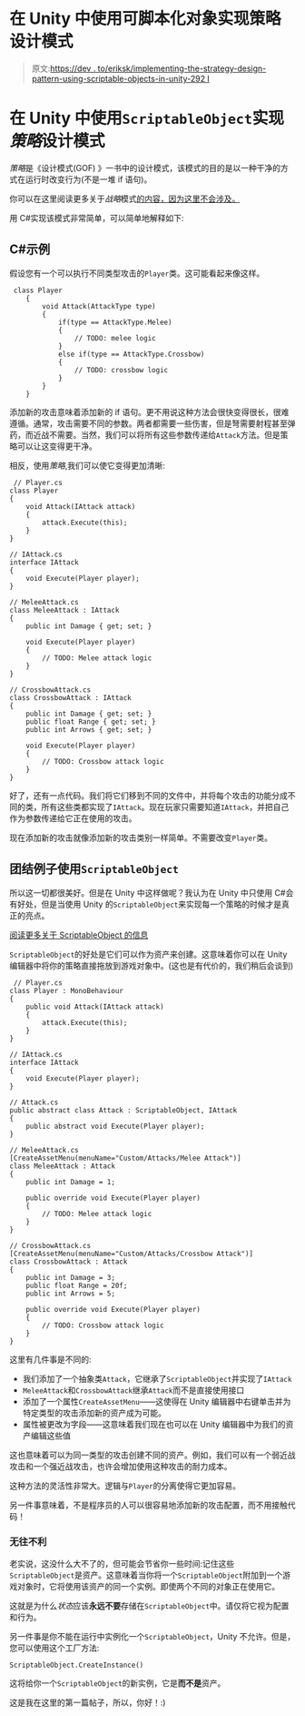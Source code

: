 # 在 Unity 中使用可脚本化对象实现策略设计模式

> 原文:[https://dev . to/eriksk/implementing-the-strategy-design-pattern-using-scriptable-objects-in-unity-292 I](https://dev.to/eriksk/implementing-the-strategy-design-pattern-using-scriptable-objects-in-unity-292i)

# [](#implementing-the-strategy-design-pattern-using-raw-scriptableobject-endraw-in-unity)在 Unity 中使用`ScriptableObject`实现*策略*设计模式

*策略*是《设计模式(GOF)
》一书中的设计模式，该模式的目的是以一种干净的方式在运行时改变行为(不是一堆 if 语句)。

你可以在这里阅读更多关于*战略*模式[的内容，因为这里不会涉及。](https://en.wikipedia.org/wiki/Strategy_pattern)

用 C#实现该模式非常简单，可以简单地解释如下:

## [](#c-example)C#示例

假设您有一个可以执行不同类型攻击的`Player`类。这可能看起来像这样。

```
 class Player
    {
        void Attack(AttackType type)
        {
            if(type == AttackType.Melee)
            {
                // TODO: melee logic
            }
            else if(type == AttackType.Crossbow)
            {
                // TODO: crossbow logic
            }
        }
    } 

```

添加新的攻击意味着添加新的 if 语句。更不用说这种方法会很快变得很长，很难遵循。通常，攻击需要不同的参数。两者都需要一些伤害，但是弩需要射程甚至弹药，而近战不需要。当然，我们可以将所有这些参数传递给`Attack`方法。但是策略可以让这变得更干净。

相反，使用*策略*,我们可以使它变得更加清晰:

```
 // Player.cs
class Player
{
    void Attack(IAttack attack)
    {
        attack.Execute(this);
    }
}

// IAttack.cs
interface IAttack
{
    void Execute(Player player);
}

// MeleeAttack.cs
class MeleeAttack : IAttack
{
    public int Damage { get; set; }

    void Execute(Player player)
    {
        // TODO: Melee attack logic
    }
}

// CrossbowAttack.cs
class CrossbowAttack : IAttack
{
    public int Damage { get; set; }
    public float Range { get; set; }
    public int Arrows { get; set; }

    void Execute(Player player)
    {
        // TODO: Crossbow attack logic
    }
} 

```

好了，还有一点代码。我们将它们移到不同的文件中，并将每个攻击的功能分成不同的类，所有这些类都实现了`IAttack`。现在玩家只需要知道`IAttack`，并把自己作为参数传递给它正在使用的攻击。

现在添加新的攻击就像添加新的攻击类别一样简单。不需要改变`Player`类。

## [](#unity-example-using-raw-scriptableobject-endraw-)团结例子使用`ScriptableObject`

所以这一切都很美好。但是在 Unity 中这样做呢？我认为在 Unity 中只使用 C#会有好处，但是当使用 Unity 的`ScriptableObject`来实现每一个策略的时候才是真正的亮点。

[阅读更多关于 ScriptableObject 的信息](https://docs.unity3d.com/ScriptReference/ScriptableObject.html)

`ScriptableObject`的好处是它们可以作为资产来创建。这意味着你可以在 Unity 编辑器中将你的策略直接拖放到游戏对象中。(这也是有代价的，我们稍后会谈到)

```
 // Player.cs
class Player : MonoBehaviour
{
    public void Attack(IAttack attack)
    {
        attack.Execute(this);
    }
}

// IAttack.cs
interface IAttack
{
    void Execute(Player player);
}

// Attack.cs
public abstract class Attack : ScriptableObject, IAttack
{
    public abstract void Execute(Player player);
}

// MeleeAttack.cs
[CreateAssetMenu(menuName="Custom/Attacks/Melee Attack")]
class MeleeAttack : Attack
{
    public int Damage = 1;

    public override void Execute(Player player)
    {
        // TODO: Melee attack logic
    }
}

// CrossbowAttack.cs
[CreateAssetMenu(menuName="Custom/Attacks/Crossbow Attack")]
class CrossbowAttack : Attack
{
    public int Damage = 3;
    public float Range = 20f;
    public int Arrows = 5;

    public override void Execute(Player player)
    {
        // TODO: Crossbow attack logic
    }
} 

```

这里有几件事是不同的:

*   我们添加了一个抽象类`Attack`，它继承了`ScriptableObject`并实现了`IAttack`
*   `MeleeAttack`和`CrossbowAttack`继承`Attack`而不是直接使用接口
*   添加了一个属性`CreateAssetMenu`——这使得在 Unity 编辑器中右键单击并为特定类型的攻击添加新的资产成为可能。
*   属性被更改为字段——这意味着我们现在也可以在 Unity 编辑器中为我们的资产编辑这些值

这也意味着可以为同一类型的攻击创建不同的资产。例如，我们可以有一个弱近战攻击和一个强近战攻击，也许会增加使用这种攻击的耐力成本。

这种方法的灵活性非常大。逻辑与`Player`的分离使得它更加容易。

另一件事意味着，不是程序员的人可以很容易地添加新的攻击配置，而不用接触代码！

### [](#the-drawbacks)无往不利

老实说，这没什么大不了的，但可能会节省你一些时间:记住这些`ScriptableObject`是资产。这意味着当你将一个`ScriptableObject`附加到一个游戏对象时，它将使用该资产的同一个实例。即使两个不同的对象正在使用它。

这就是为什么*状态*应该**永远不要**存储在`ScriptableObject`中。请仅将它视为配置和行为。

另一件事是你不能在运行中实例化一个`ScriptableObject`，Unity 不允许。但是，您可以使用这个工厂方法:

 `ScriptableObject.CreateInstance()` 

这将给你一个`ScriptableObject`的新实例，它是**而不是**资产。

这是我在这里的第一篇帖子，所以，你好！:)